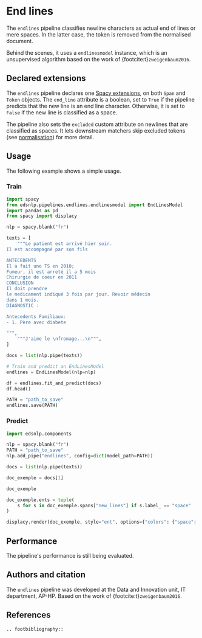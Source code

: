 # End lines

The `endlines` pipeline classifies newline characters as actual end of lines or mere spaces. In the latter case, the token is removed from the normalised document.

Behind the scenes, it uses a `endlinesmodel` instance, which is an unsupervised algorithm based on the work of {footcite:t}`zweigenbaum2016`.

## Declared extensions

The `endlines` pipeline declares one [Spacy extensions](https://spacy.io/usage/processing-pipelines#custom-components-attributes), on both `Span` and `Token` objects. The `end_line` attribute is a boolean, set to `True` if the pipeline predicts that the new line is an end line character. Otherwise, it is set to `False` if the new line is classified as a space.

The pipeline also sets the `excluded` custom attribute on newlines that are classified as spaces. It lets downstream matchers skip excluded tokens (see [normalisation](./normalisation.md)) for more detail.

## Usage

The following example shows a simple usage.

### Train

```python
import spacy
from edsnlp.pipelines.endlines.endlinesmodel import EndLinesModel
import pandas as pd
from spacy import displacy

nlp = spacy.blank("fr")

texts = [
    """Le patient est arrivé hier soir.
Il est accompagné par son fils

ANTECEDENTS
Il a fait une TS en 2010;
Fumeur, il est arreté il a 5 mois
Chirurgie de coeur en 2011
CONCLUSION
Il doit prendre
le medicament indiqué 3 fois par jour. Revoir médecin
dans 1 mois.
DIAGNOSTIC :

Antecedents Familiaux:
- 1. Père avec diabete

""",
    """J'aime le \nfromage...\n""",
]

docs = list(nlp.pipe(texts))

# Train and predict an EndLinesModel
endlines = EndLinesModel(nlp=nlp)

df = endlines.fit_and_predict(docs)
df.head()

PATH = "path_to_save"
endlines.save(PATH)
```

### Predict

```python
import edsnlp.components

nlp = spacy.blank("fr")
PATH = "path_to_save"
nlp.add_pipe("endlines", config=dict(model_path=PATH))

docs = list(nlp.pipe(texts))

doc_exemple = docs[1]

doc_exemple

doc_exemple.ents = tuple(
    s for s in doc_exemple.spans["new_lines"] if s.label_ == "space"
)

displacy.render(doc_exemple, style="ent", options={"colors": {"space": "red"}})
```

## Performance

The pipeline's performance is still being evaluated.

## Authors and citation

The `endlines` pipeline was developed at the Data and Innovation unit, IT department, AP-HP. Based on the work of {footcite:t}`zweigenbaum2016`.

## References

```{eval-rst}
.. footbibliography::
```
